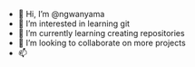 - 👋 Hi, I’m @ngwanyama
- 👀 I’m interested in learning git
- 🌱 I’m currently learning creating repositories 
- 💞️ I’m looking to collaborate on more projects 
- 📫 

<!---
ngwanyama/ngwanyama is a ✨ special ✨ repository because its `README.md` (this file) appears on your GitHub profile.
You can click the Preview link to take a look at your changes.
--->
